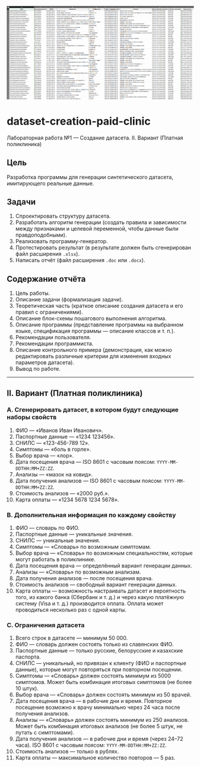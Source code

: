 ![screen.png](screen.png)

# dataset-creation-paid-clinic

Лабораторная работа №1 — Создание датасета. II. Вариант (Платная поликлиника)

## Цель
Разработка программы для генерации синтетического датасета, имитирующего реальные данные.

## Задачи
1) Спроектировать структуру датасета.
2) Разработать алгоритм генерации (создать правила и зависимости между признаками и целевой переменной, чтобы данные были правдоподобными).
3) Реализовать программу-генератор.
4) Протестировать результат (в результате должен быть сгенерирован файл расширения `.xlsx`).
5) Написать отчёт (файл расширения `.doc` или `.docx`).

## Содержание отчёта
1. Цель работы.
2. Описание задачи (формализация задачи).
3. Теоретическая часть (краткое описание создания датасета и его правил с ограничениями).
4. Описание блок-схемы пошагового выполнения алгоритма.
5. Описание программы (представление программы на выбранном языке, спецификация программы — описание классов и т. п.).
6. Рекомендации пользователя.
7. Рекомендации программиста.
8. Описание контрольного примера (демонстрация, как можно редактировать различные критерии для изменения входных параметров датасета).
9. Вывод по работе.

---

## II. Вариант (Платная поликлиника)

### A. Сгенерировать датасет, в котором будут следующие наборы свойств
1. ФИО — «Иванов Иван Иванович».
2. Паспортные данные — «1234 123456».
3. СНИЛС — «123-456-789 12».
4. Симптомы — «боль в горле».
5. Выбор врача — «лор».
6. Дата посещения врача — ISO 8601 с часовым поясом: `YYYY-MM-DDTHH:MM+ZZ:ZZ`.
7. Анализы — «мазок на ковид».
8. Дата получения анализов — ISO 8601 с часовым поясом: `YYYY-MM-DDTHH:MM+ZZ:ZZ`.
9. Стоимость анализов — «2000 руб.».
10. Карта оплаты — «1234 5678 1234 5678».

### B. Дополнительная информация по каждому свойству
1. ФИО — словарь по ФИО.
2. Паспортные данные — уникальные значения.
3. СНИЛС — уникальные значения.
4. Симптомы — «Словарь» по возможным симптомам.
5. Выбор врача — «Словарь» по возможным специальностям, которые могут работать в поликлинике.
6. Дата посещения врача — определённый вариант генерации данных.
7. Анализы — «Словарь» по возможным анализам.
8. Дата получения анализов — после посещения врача.
9. Стоимость анализов — свободный вариант генерации данных.
10. Карта оплаты — возможность настраивать датасет и вероятность того, из какого банка (Сбербанк и т. д.) и через какую платёжную систему (Visa и т. д.) производится оплата. Оплата может проводиться несколько раз с одной карты.

### C. Ограничения датасета
1. Всего строк в датасете — минимум 50 000.
2. ФИО — словарь должен состоять только из славянских ФИО.
3. Паспортные данные — только русские, белорусские и казахские паспорта.
4. СНИЛС — уникальный, но привязан к клиенту (ФИО и паспортные данные), которые могут повторяться при повторном посещении.
5. Симптомы — «Словарь» должен состоять минимум из 5000 симптомов. Может быть комбинация итоговых симптомов (не более 10 штук).
6. Выбор врача — «Словарь» должен состоять минимум из 50 врачей.
7. Дата посещения врача — в рабочие дни и время. Повторное посещение возможно к врачу минимально через 24 часа после получения анализов.
8. Анализы — «Словарь» должен состоять минимум из 250 анализов. Может быть комбинация итоговых анализов (не более 5 штук, не путать с симптомами).
9. Дата получения анализов — в рабочие дни и время (через 24–72 часа). ISO 8601 с часовым поясом: `YYYY-MM-DDTHH:MM+ZZ:ZZ`.
10. Стоимость анализов — только в рублях.
11. Карта оплаты — максимальное количество повторов — 5 раз.